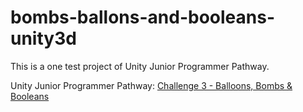 # bombs-ballons-and-booleans-unity3d
This is a one test project of Unity Junior Programmer Pathway.

Unity Junior Programmer Pathway: [Challenge 3 - Balloons, Bombs & Booleans](https://learn.unity.com/tutorial/challenge-3-bouncy-balloons-bombs-and-booleans-1?uv=2020.3&pathwayId=5f7e17e1edbc2a5ec21a20af&missionId=5f7648a4edbc2a5578eb67df&projectId=5cf9639bedbc2a2b1fe1e848#)
